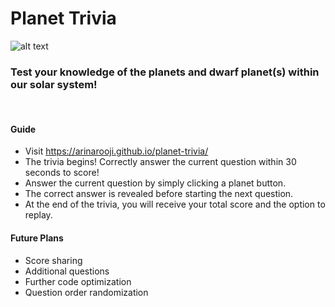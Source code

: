 # Planet Trivia
![alt text](https://usm.maine.edu/sites/default/files/planet/512275631.jpg)
### Test your knowledge of the planets and dwarf planet(s) within our solar system!
<br/>

#### Guide
- Visit https://arinarooji.github.io/planet-trivia/
- The trivia begins! Correctly answer the current question within 30 seconds to score!
- Answer the current question by simply clicking a planet button.
- The correct answer is revealed before starting the next question.
- At the end of the trivia, you will receive your total score and the option to replay.

#### Future Plans
- Score sharing
- Additional questions
- Further code optimization
- Question order randomization
